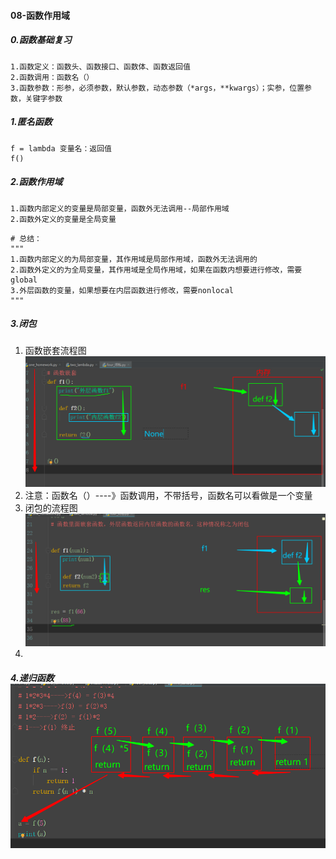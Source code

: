 #### 08-函数作用域

##### 0.函数基础复习

```
1.函数定义：函数头、函数接口、函数体、函数返回值
2.函数调用：函数名（）
3.函数参数：形参，必须参数，默认参数，动态参数（*args，**kwargs）；实参，位置参数，关键字参数
```

#####  1.匿名函数

```
f = lambda 变量名：返回值
f()
```

##### 2.函数作用域

```
1.函数内部定义的变量是局部变量，函数外无法调用--局部作用域
2.函数外定义的变量是全局变量
```

```
# 总结：
"""
1.函数内部定义的为局部变量，其作用域是局部作用域，函数外无法调用的
2.函数外定义的为全局变量，其作用域是全局作用域，如果在函数内想要进行修改，需要global
3.外层函数的变量，如果想要在内层函数进行修改，需要nonlocal
"""
```

##### 3.闭包

1. 函数嵌套流程图![1561383958219](1561383958219.png)
2. 注意：函数名（）----》函数调用，不带括号，函数名可以看做是一个变量
3. 闭包的流程图![1561384765091](1561384765091.png)
4. 

##### 4.递归函数![1561386666886](1561386666886.png)

